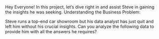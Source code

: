 Hey Everyone!
In this project, let’s dive right in and assist Steve in gaining the insights he was seeking.
Understanding the Business Problem:

Steve runs a top-end car showroom but his data analyst has just quit and left him without his crucial insights.
Can you analyze the following data to provide him with all the answers he requires?
